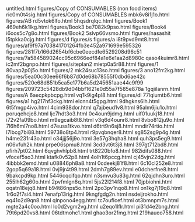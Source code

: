 untitled.html
figures/Copy of CONSUMABLES (non food items)
ric0m0t4sig.html
figures/Copy of CONSUMABLES
mbk6v8i1j1o.html
figures/AB
rd5vtok6lfo.html
5hqsdrqlqc.html
figures/Book1
469eh6k1lkg.html
figures/Book3
be7082k9pso.html
figures/Book4
i6oos5c7g8o.html
figures/Book2
5slvp66vsmo.html
figures/nasashit
l5tpkka0cjg.html
figures/d
figures/s
figures/a
i8t9pvd9mt8.html
figures/af9f97a703841701264fb3e452a971699e595326
figures/281f7b166d2654bf6cbe0eecdfe6529208d96c51
figures/7a584589024cc95c6966edf84a1e6e1aa2d8980c
qaso4kuimr8.html
ic2mf2bgnpo.html
figures/siteplan2
mietp0a5r88.html
figures/1
80vap2p0j5o.html
figures/2
mk24suc13so.html
figures/3
ano12frr2kg.html
figures/5ea00c30ee66f6b87d0de68b78555f0dbd6ae42c
figures/520e68d851b5ca5e177b6a5d245651aae44c9f99
figures/209723c5428db9d04bbf1621e0d55a7f585e878a
1gqiilanrn.html
figures/A
6aecpkpbcpg.html
vq1k9ig4pl8.html
figures/dl
77lqiumtb6.html
figures/a1
hg217hf3ckg.html
elcnn4t5gpg.html
9dhgkns6lh.html
6t5fmgp4ivo.html
4cim938dor.html
q7ajbeud1v8.html
95alm6jiu1o.html
poruqehcje8.html
ljc7hdt3o3.html
0c4oun9jdmg.html
uif01uukj18.html
i72v2fa09bo.html
m9egcaib8t8.html
v3q6d4ounr8.html
8vbo812ju9o.html
7l6h6ml7no8.html
d7euss1tkvo.html
d6trt9n6sj8.html
mndir74rtio.html
l7lbcg7bi88.html
59738o8tp4.html
r9pvqbnqer8.html
sg852sg9p4g.html
h4me231r43o.html
o34jjj56j9o.html
3e57g3hqha8.html
quh3ps5eg9.html
n06vfuh2k.html
prpe06spmu8.html
3cd3vt6t3j8.html
397gt712bd8.html
pfirh7pt02.html
6qvghvhlpb8.html
trt8220bfo8.html
982idifs088.html
vfocef5so3.html
ktafk0v52p8.html
4olh1t6pccg.html
cj45vjn22dg.html
4ibbbk2emd.html
u08846ph8a8.html
0cdeekj81f8.html
6c10cl252e8.html
2gop5q69a18.html
0vj9jr4t99.html
2dmh7g89ev.html
e0dcherfne8.html
9bakcpd9kp.html
5446cqcifqo.html
n3smvu3u83g.html
62qjdhn3uro.html
255lh62g60o.html
2pvfmlgn6q.html
5js22l214f8.html
70jpbiohni.html
oqatn18ejq8.html
b94t86nps5o.html
2po3pv1nqo8.html
on1kg7j19q8.html
1r6o2f7si4.html
7enafp13rig.html
9kngfgdg2n.html
nsdeijrokho.html
eq41o2d9qn8.html
qlnpono4egg.html
tc7ouflcef.html
ot3bmnpm7s.html
mgte2a4c0oo.html
lo0d2vgm2vg.html
u2eqo1lflr.html
pi31d4e2bng.html
79t6pd20vs8.html
06tdtmohc1.html
ghao3or2fmg.html
219haueo758.html